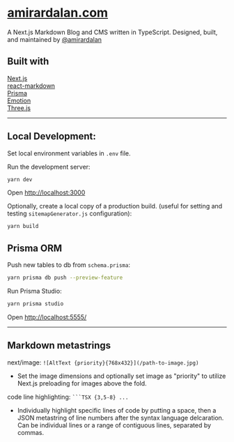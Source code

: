 # [amirardalan.com](https://amirardalan.com)

A Next.js Markdown Blog and CMS written in TypeScript. Designed, built, and maintained by [@amirardalan](https://github.com/amirardalan)

## Built with

[Next.js](https://github.com/vercel/next.js/)  
[react-markdown](https://github.com/remarkjs/react-markdown)  
[Prisma](https://github.com/prisma/prisma)  
[Emotion](https://github.com/emotion-js/emotion)  
[Three.js](https://github.com/mrdoob/three.js/)  

---

## Local Development: 

Set local environment variables in `.env` file.

Run the development server:

```bash
yarn dev
```

Open [http://localhost:3000](http://localhost:3000)

Optionally, create a local copy of a production build. (useful for setting and testing `sitemapGenerator.js` configuration):

```bash
yarn build
```

## Prisma ORM

Push new tables to db from `schema.prisma`:

```bash
yarn prisma db push --preview-feature
```

Run Prisma Studio:

```bash
yarn prisma studio
```

Open [http://localhost:5555/](http://localhost:5555/)

---

## Markdown metastrings

next/image: `![AltText {priority}{768x432}](/path-to-image.jpg)`
- Set the image dimensions and optionally set image as "priority" to utilize Next.js preloading for images above the fold.

code line highlighting: ` ```TSX {3,5-8} ... `
- Individually highlight specific lines of code by putting a space, then a JSON metastring of line numbers after the syntax language delcaration. Can be individual lines or a range of contiguous lines, separated by commas.



